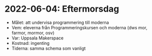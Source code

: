 # 2022-06-04: Eftermorsdag

 * Målet: att undervisa programmering till moderna 
 * Vem: eleverna från Programmeringskursen och moderna (dws mor, farmor, mormor, osv)
 * Var: Uppsala Makerspace
 * Kostnad: ingenting
 * Tiderna: samma schema som vanligt

